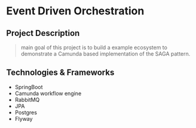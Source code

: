 # Event Driven Orchestration

## Project Description
> main goal of this project is to build a example ecosystem to demonstrate a Camunda based implementation of the SAGA pattern. 


## Technologies & Frameworks

- SpringBoot 
- Camunda workflow engine
- RabbitMQ
- JPA 
- Postgres
- Flyway
